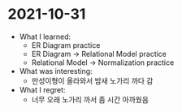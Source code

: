 # 2021-10-31

- What I learned: 
  - ER Diagram practice
  - ER Diagram -> Relational Model practice
  - Relational Model -> Normalization practice
- What was interesting: 
  - 만성이형이 올라와서 밤새 노가리 까다 감
- What I regret: 
  - 너무 오래 노가리 까서 좀 시간 아까웠음